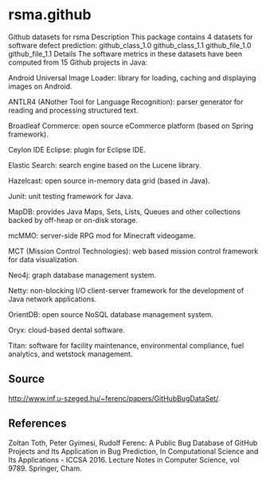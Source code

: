 # rsma.github

Github datasets for rsma
Description
This package contains 4 datasets for software defect prediction: 
github_class_1.0 
github_class_1.1 
github_file_1.0 
github_file_1.1 
Details
The software metrics in these datasets have been computed from 15 Github projects in Java:

Android Universal Image Loader: library for loading, caching and displaying images on Android.

ANTLR4 (ANother Tool for Language Recognition): parser generator for reading and processing structured text.

Broadleaf Commerce: open source eCommerce platform (based on Spring framework).

Ceylon IDE Eclipse: plugin for Eclipse IDE.

Elastic Search: search engine based on the Lucene library.

Hazelcast: open source in-memory data grid (based in Java).

Junit: unit testing framework for Java.

MapDB: provides Java Maps, Sets, Lists, Queues and other collections backed by off-heap or on-disk storage.

mcMMO: server-side RPG mod for Minecraft videogame.

MCT (Mission Control Technologies): web based mission control framework for data visualization.

Neo4j: graph database management system.

Netty: non-blocking I/O client-server framework for the development of Java network applications.

OrientDB: open source NoSQL database management system.

Oryx: cloud-based dental software.

Titan: software for facility maintenance, environmental compliance, fuel analytics, and wetstock management.

## Source

http://www.inf.u-szeged.hu/~ferenc/papers/GitHubBugDataSet/.

## References

Zoltan Toth, Peter Gyimesi, Rudolf Ferenc: A Public Bug Database of GitHub Projects and Its Application in Bug Prediction, In Computational Science and Its Applications - ICCSA 2016. Lecture Notes in Computer Science, vol 9789. Springer, Cham.
